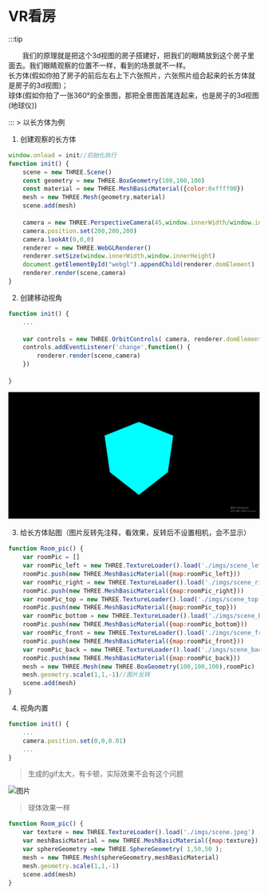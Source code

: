 # VR看房

:::tip
<p style="text-indent:2em;">
我们的原理就是把这个3d视图的房子搭建好，把我们的眼睛放到这个房子里面去。我们眼睛观察的位置不一样，看到的场景就不一样。<br />
长方体(假如你拍了房子的前后左右上下六张照片，六张照片组合起来的长方体就是房子的3d视图)；<br />
球体(假如你拍了一张360°的全景图，那把全景图首尾连起来，也是房子的3d视图(地球仪))
</p>
:::
> 以长方体为例

1. 创建观察的长方体

```javascript
window.onload = init//初始化执行
function init() {
    scene = new THREE.Scene()
    const geometry = new THREE.BoxGeometry(100,100,100)
    const material = new THREE.MeshBasicMaterial({color:0xffff00})
    mesh = new THREE.Mesh(geometry,material)
    scene.add(mesh)

    camera = new THREE.PerspectiveCamera(45,window.innerWidth/window.innerHeight,0.1,1000)
    camera.position.set(200,200,200)
    camera.lookAt(0,0,0)
    renderer = new THREE.WebGLRenderer()
    renderer.setSize(window.innerWidth,window.innerHeight)
    document.getElementById("webgl").appendChild(renderer.domElement)
    renderer.render(scene,camera)
}
```

2. 创建移动视角

```javascript
function init() {
    ...

    var controls = new THREE.OrbitControls( camera, renderer.domElement );
    controls.addEventListener('change',function() {
        renderer.render(scene,camera)
    })

}
```

![图片](/doc/three/vr_room1.gif)

3. 给长方体贴图（图片反转先注释，看效果，反转后不设置相机，会不显示）

```javascript
function Room_pic() {
    var roomPic = []
    var roomPic_left = new THREE.TextureLoader().load('./imgs/scene_left.jpeg')
    roomPic.push(new THREE.MeshBasicMaterial({map:roomPic_left}))
    var roomPic_right = new THREE.TextureLoader().load('./imgs/scene_right.jpeg')
    roomPic.push(new THREE.MeshBasicMaterial({map:roomPic_right}))
    var roomPic_top = new THREE.TextureLoader().load('./imgs/scene_top.jpeg')
    roomPic.push(new THREE.MeshBasicMaterial({map:roomPic_top}))
    var roomPic_bottom = new THREE.TextureLoader().load('./imgs/scene_bottom.jpeg')
    roomPic.push(new THREE.MeshBasicMaterial({map:roomPic_bottom}))
    var roomPic_front = new THREE.TextureLoader().load('./imgs/scene_front.jpeg')
    roomPic.push(new THREE.MeshBasicMaterial({map:roomPic_front}))
    var roomPic_back = new THREE.TextureLoader().load('./imgs/scene_back.jpeg')
    roomPic.push(new THREE.MeshBasicMaterial({map:roomPic_back}))
    mesh = new THREE.Mesh(new THREE.BoxGeometry(100,100,100),roomPic)
    mesh.geometry.scale(1,1,-1)//图片反转
    scene.add(mesh)
}
```

4. 视角内置

```javascript
function init() {
    ...
    camera.position.set(0,0,0.01)
    ...
}
```

> 生成的gif太大，有卡顿，实际效果不会有这个问题

![图片](/doc/three/vr_room2.gif)

> 球体效果一样

```javascript
function Room_pic() {
    var texture = new THREE.TextureLoader().load('./imgs/scene.jpeg')
    var meshBasicMaterial = new THREE.MeshBasicMaterial({map:texture})
    var sphereGeometry =new THREE.SphereGeometry( 1,50,50 );
    mesh = new THREE.Mesh(sphereGeometry,meshBasicMaterial)
    mesh.geometry.scale(1,1,-1)
    scene.add(mesh)
}
```

